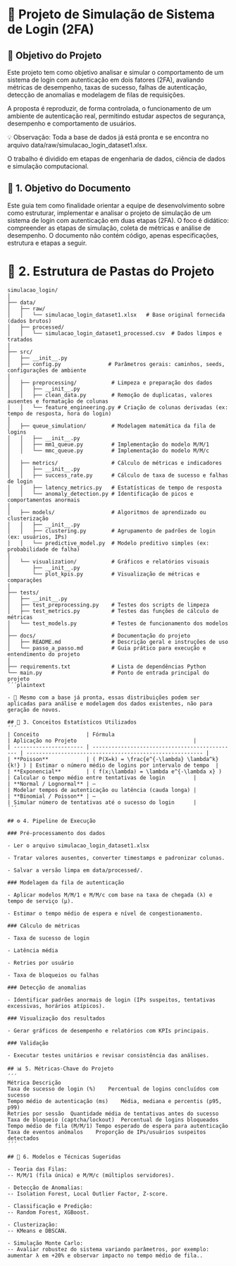 # 🧠 Projeto de Simulação de Sistema de Login (2FA)
## 🎯 Objetivo do Projeto

Este projeto tem como objetivo analisar e simular o comportamento de um sistema de login com autenticação em dois fatores (2FA), avaliando métricas de desempenho, taxas de sucesso, falhas de autenticação, detecção de anomalias e modelagem de filas de requisições.

A proposta é reproduzir, de forma controlada, o funcionamento de um ambiente de autenticação real, permitindo estudar aspectos de segurança, desempenho e comportamento de usuários.

💡 Observação: Toda a base de dados já está pronta e se encontra no arquivo data/raw/simulacao_login_dataset1.xlsx.

O trabalho é dividido em etapas de engenharia de dados, ciência de dados e simulação computacional.

## 🎯 1. Objetivo do Documento

Este guia tem como finalidade orientar a equipe de desenvolvimento sobre como estruturar, implementar e analisar o projeto de simulação de um sistema de login com autenticação em duas etapas (2FA).
O foco é didático: compreender as etapas de simulação, coleta de métricas e análise de desempenho.
O documento não contém código, apenas especificações, estrutura e etapas a seguir.

# 📁 2. Estrutura de Pastas do Projeto

```plaintext
simulacao_login/
│
├── data/                       
│   ├── raw/                    
│   │   └── simulacao_login_dataset1.xlsx   # Base original fornecida (dados brutos)
│   ├── processed/              
│   │   └── simulacao_login_dataset1_processed.csv  # Dados limpos e tratados
│
├── src/                        
│   ├── __init__.py
│   ├── config.py               # Parâmetros gerais: caminhos, seeds, configurações de ambiente
│
│   ├── preprocessing/           # Limpeza e preparação dos dados
│   │   ├── __init__.py
│   │   ├── clean_data.py        # Remoção de duplicatas, valores ausentes e formatação de colunas
│   │   └── feature_engineering.py # Criação de colunas derivadas (ex: tempo de resposta, hora do login)
│
│   ├── queue_simulation/        # Modelagem matemática da fila de logins
│   │   ├── __init__.py
│   │   ├── mm1_queue.py         # Implementação do modelo M/M/1
│   │   └── mmc_queue.py         # Implementação do modelo M/M/c
│
│   ├── metrics/                 # Cálculo de métricas e indicadores
│   │   ├── __init__.py
│   │   ├── success_rate.py      # Cálculo de taxa de sucesso e falhas de login
│   │   ├── latency_metrics.py   # Estatísticas de tempo de resposta
│   │   └── anomaly_detection.py # Identificação de picos e comportamentos anormais
│
│   ├── models/                  # Algoritmos de aprendizado ou clusterização
│   │   ├── __init__.py
│   │   ├── clustering.py        # Agrupamento de padrões de login (ex: usuários, IPs)
│   │   └── predictive_model.py  # Modelo preditivo simples (ex: probabilidade de falha)
│
│   └── visualization/           # Gráficos e relatórios visuais
│       ├── __init__.py
│       └── plot_kpis.py         # Visualização de métricas e comparações
│
├── tests/                      
│   ├── __init__.py
│   ├── test_preprocessing.py    # Testes dos scripts de limpeza
│   ├── test_metrics.py          # Testes das funções de cálculo de métricas
│   └── test_models.py           # Testes de funcionamento dos modelos
│
├── docs/                        # Documentação do projeto
│   ├── README.md                # Descrição geral e instruções de uso
│   └── passo_a_passo.md         # Guia prático para execução e entendimento do projeto
│
├── requirements.txt             # Lista de dependências Python
└── main.py                      # Ponto de entrada principal do projeto
´´´plaintext

- 📘 Mesmo com a base já pronta, essas distribuições podem ser aplicadas para análise e modelagem dos dados existentes, não para geração de novos.

## 🔢 3. Conceitos Estatísticos Utilizados
´´´
| Conceito               | Fórmula                                        | Aplicação no Projeto                                     |
| ---------------------- | ---------------------------------------------- | -------------------------------------------------------- |
| **Poisson**            | ( P(X=k) = \frac{e^{-\lambda} \lambda^k}{k!} ) | Estimar o número médio de logins por intervalo de tempo  |
| **Exponencial**        | ( f(x;\lambda) = \lambda e^{-\lambda x} )      | Calcular o tempo médio entre tentativas de login         |
| **Normal / Lognormal** | —                                              | Modelar tempos de autenticação ou latência (cauda longa) |
| **Binomial / Poisson** | —                                              | Simular número de tentativas até o sucesso do login      |
´´´

## ⚙️ 4. Pipeline de Execução

### Pré-processamento dos dados

- Ler o arquivo simulacao_login_dataset1.xlsx

- Tratar valores ausentes, converter timestamps e padronizar colunas.

- Salvar a versão limpa em data/processed/.

### Modelagem da fila de autenticação

- Aplicar modelos M/M/1 e M/M/c com base na taxa de chegada (λ) e tempo de serviço (μ).

- Estimar o tempo médio de espera e nível de congestionamento.

### Cálculo de métricas

- Taxa de sucesso de login

- Latência média

- Retries por usuário

- Taxa de bloqueios ou falhas

### Detecção de anomalias

- Identificar padrões anormais de login (IPs suspeitos, tentativas excessivas, horários atípicos).

### Visualização dos resultados

- Gerar gráficos de desempenho e relatórios com KPIs principais.

### Validação

- Executar testes unitários e revisar consistência das análises.

## 📊 5. Métricas-Chave do Projeto
´´´
Métrica	Descrição
Taxa de sucesso de login (%)	Percentual de logins concluídos com sucesso
Tempo médio de autenticação (ms)	Média, mediana e percentis (p95, p99)
Retries por sessão	Quantidade média de tentativas antes do sucesso
Taxa de bloqueio (captcha/lockout)	Percentual de logins bloqueados
Tempo médio de fila (M/M/1)	Tempo esperado de espera para autenticação
Taxa de eventos anômalos	Proporção de IPs/usuários suspeitos detectados
´´´

## 🧩 6. Modelos e Técnicas Sugeridas

- Teoria das Filas:
-- M/M/1 (fila única) e M/M/c (múltiplos servidores).

- Detecção de Anomalias:
-- Isolation Forest, Local Outlier Factor, Z-score.

- Classificação e Predição:
-- Random Forest, XGBoost.

- Clusterização:
-- KMeans e DBSCAN.

- Simulação Monte Carlo:
-- Avaliar robustez do sistema variando parâmetros, por exemplo: aumentar λ em +20% e observar impacto no tempo médio de fila..